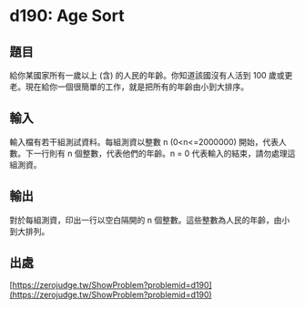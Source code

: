 # d190: Age Sort

## 題目

給你某國家所有一歲以上 (含) 的人民的年齡。你知道該國沒有人活到 100 歲或更老。現在給你一個很簡單的工作，就是把所有的年齡由小到大排序。

## 輸入

輸入檔有若干組測試資料。每組測資以整數 n (0<n<=2000000) 開始，代表人數。下一行則有 n 個整數，代表他們的年齡。n = 0 代表輸入的結束，請勿處理這組測資。

## 輸出

對於每組測資，印出一行以空白隔開的 n 個整數。這些整數為人民的年齡，由小到大排列。

## 出處

[https://zerojudge.tw/ShowProblem?problemid=d190](https://zerojudge.tw/ShowProblem?problemid=d190)
